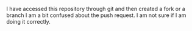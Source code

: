 I have accessed this repository through git and then created a fork or a branch 
I am a bit confused about the push request. I am not sure if I am doing it correctly.
